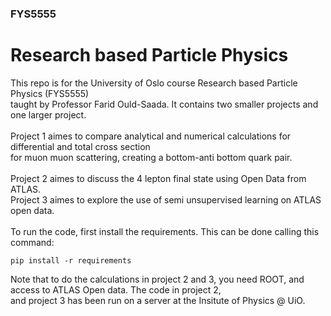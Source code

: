 ### FYS5555
# Research based Particle Physics
This repo is for the University of Oslo course Research based Particle Physics (FYS5555) <br>
taught by Professor Farid Ould-Saada. It contains two smaller projects and one larger project. <br>
<br>
Project 1 aimes to compare analytical and numerical calculations for differential and total cross section <br>
for muon muon scattering, creating a bottom-anti bottom quark pair. <br>
<br>
Project 2 aimes to discuss the 4 lepton final state using Open Data from ATLAS. <br>
Project 3 aimes to explore the use of semi unsupervised learning on ATLAS open data. <br>
<br>
To run the code, first install the requirements. This can be done calling this command:

```
pip install -r requirements

```
Note that to do the calculations in project 2 and 3, you need ROOT, and access to ATLAS Open data. The code in project 2, <br>
and project 3 has been run on a server at the Insitute of Physics @ UiO.
